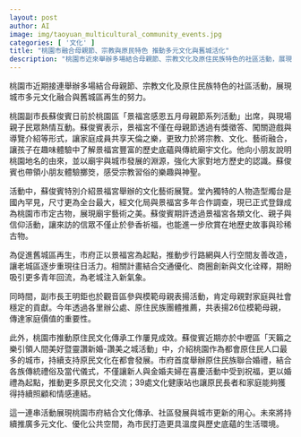 ```yaml
---
layout: post
author: AI
image: img/taoyuan_multicultural_community_events.jpg
categories: [ '文化' ]
title: "桃園市融合母親節、宗教與原民特色 推動多元文化與舊城活化"
description: "桃園市近來舉辦多場結合母親節、宗教文化及原住民族特色的社區活動，展現城市多元文化融合與舊城區再生的努力。副市長蘇俊賓與王明鉅分別參與各項慶祝與表揚活動，推廣廟宇藝術、親子體驗、原民婚禮等。市府也積極進行步行路網改造、文化詮釋創新和原民照護，持續深耕社區發展，讓桃園成為溫暖且富含歷史底蘊的現代城市。"
---
```

桃園市近期接連舉辦多場結合母親節、宗教文化及原住民族特色的社區活動，展現城市多元文化融合與舊城區再生的努力。

桃園副市長蘇俊賓日前於桃園區「景福宮感恩五月母親節系列活動」出席，與現場親子民眾熱情互動。蘇俊賓表示，景福宮不僅在母親節透過有獎徵答、闖關遊戲與導覽介紹等形式，讓家庭成員共享天倫之樂，更致力於將宗教、文化、藝術融合，讓孩子在趣味體驗中了解景福宮豐富的歷史底蘊與傳統廟宇文化。他向小朋友說明桃園地名的由來，並以廟宇與城市發展的淵源，強化大家對地方歷史的認識。蘇俊賓也帶領小朋友體驗擲筊，感受宗教習俗的樂趣與神聖。

活動中，蘇俊賓特別介紹景福宮舉辦的文化藝術展覽。堂內獨特的人物造型燭台是國內罕見，尺寸更為全台最大，經文化局與景福宮多年合作調查，現已正式登錄成為桃園市市定古物，展現廟宇藝術之美。蘇俊賓期許透過景福宮各類文化、親子與信仰活動，讓來訪的信眾不僅止於參香祈福，也能進一步欣賞在地歷史故事與珍稀古物。

為促進舊城區再生，市府正以景福宮為起點，推動步行路網與人行空間友善改造，讓老城區逐步重現往日活力。相關計畫結合交通優化、商圈創新與文化诠釋，期盼吸引更多青年回流，為老城注入新氣象。

同時間，副市長王明鉅也於觀音區參與模範母親表揚活動，肯定母親對家庭與社會穩定的貢獻。今年透過各里辦公處、原住民族團體推薦，共表揚26位模範母親，傳達家庭價值的重要性。

此外，桃園市推動原住民文化傳承工作屢見成效。蘇俊賓近期亦於中壢區「天籟之樂引領人間美好暨靈讚新婚-讚美之城活動」中，介紹桃園作為都會原住民人口最多的城市，持續支持原民文化在都會發展。市府首度舉辦原住民族聯合婚禮，結合各族傳統禮俗及當代儀式，不僅讓新人與金婚夫婦在喜慶活動中受到祝福，更以婚禮為起點，推動更多原民文化交流；39處文化健康站也讓原民長者和家庭能夠獲得持續照顧和情感連結。

這一連串活動展現桃園市府結合文化傳承、社區發展與城市更新的用心。未來將持續推廣多元文化、優化公共空間，為市民打造更具溫度與歷史底蘊的生活環境。